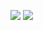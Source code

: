 ![](https://raw.githubusercontent.com/old-man-lib/github-stats/master/generated/overview.svg#gh-dark-mode-only)
![](https://raw.githubusercontent.com/old-man-lib/github-stats/master/generated/languages.svg#gh-dark-mode-only)
